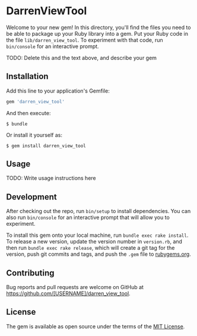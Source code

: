 # DarrenViewTool

Welcome to your new gem! In this directory, you'll find the files you need to be able to package up your Ruby library into a gem. Put your Ruby code in the file `lib/darren_view_tool`. To experiment with that code, run `bin/console` for an interactive prompt.

TODO: Delete this and the text above, and describe your gem

## Installation

Add this line to your application's Gemfile:

```ruby
gem 'darren_view_tool'
```

And then execute:

    $ bundle

Or install it yourself as:

    $ gem install darren_view_tool

## Usage

TODO: Write usage instructions here

## Development

After checking out the repo, run `bin/setup` to install dependencies. You can also run `bin/console` for an interactive prompt that will allow you to experiment.

To install this gem onto your local machine, run `bundle exec rake install`. To release a new version, update the version number in `version.rb`, and then run `bundle exec rake release`, which will create a git tag for the version, push git commits and tags, and push the `.gem` file to [rubygems.org](https://rubygems.org).

## Contributing

Bug reports and pull requests are welcome on GitHub at https://github.com/[USERNAME]/darren_view_tool.

## License

The gem is available as open source under the terms of the [MIT License](https://opensource.org/licenses/MIT).
